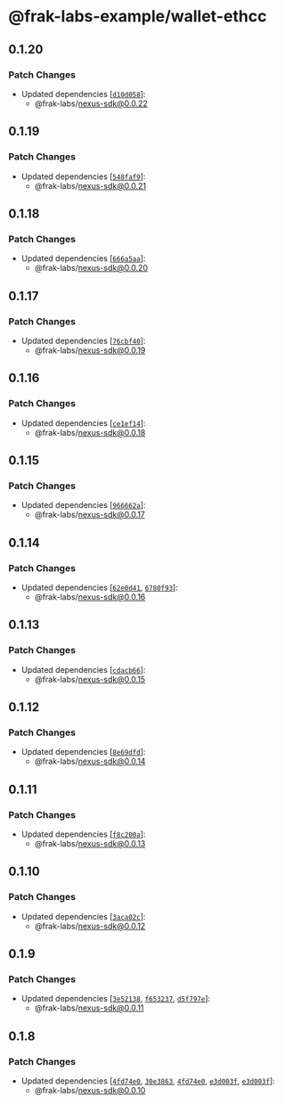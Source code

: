 # @frak-labs-example/wallet-ethcc

## 0.1.20

### Patch Changes

- Updated dependencies [[`d10d058`](https://github.com/frak-id/wallet/commit/d10d05891bb2bf4f38a3a05edac023251e4133aa)]:
  - @frak-labs/nexus-sdk@0.0.22

## 0.1.19

### Patch Changes

- Updated dependencies [[`548faf9`](https://github.com/frak-id/wallet/commit/548faf907fbe376160c57a882174fb2794bf15cb)]:
  - @frak-labs/nexus-sdk@0.0.21

## 0.1.18

### Patch Changes

- Updated dependencies [[`666a5aa`](https://github.com/frak-id/wallet/commit/666a5aa89cb2d2281a2e88f66cca53a68dcef5d1)]:
  - @frak-labs/nexus-sdk@0.0.20

## 0.1.17

### Patch Changes

- Updated dependencies [[`76cbf40`](https://github.com/frak-id/wallet/commit/76cbf40a2be2b493be0532f2de9c19d8c198b1d0)]:
  - @frak-labs/nexus-sdk@0.0.19

## 0.1.16

### Patch Changes

- Updated dependencies [[`ce1ef14`](https://github.com/frak-id/wallet/commit/ce1ef14a920b186e2572c54d685937b47761c221)]:
  - @frak-labs/nexus-sdk@0.0.18

## 0.1.15

### Patch Changes

- Updated dependencies [[`966662a`](https://github.com/frak-id/wallet/commit/966662a21f778c2560bf73ddd62f614dbc3376bb)]:
  - @frak-labs/nexus-sdk@0.0.17

## 0.1.14

### Patch Changes

- Updated dependencies [[`62e0d41`](https://github.com/frak-id/wallet/commit/62e0d41cffd532cf037fa39a885f8e31f92270cb), [`6780f93`](https://github.com/frak-id/wallet/commit/6780f939a3827ebf05beab74ae1cde2f4bfad16b)]:
  - @frak-labs/nexus-sdk@0.0.16

## 0.1.13

### Patch Changes

- Updated dependencies [[`cdacb66`](https://github.com/frak-id/wallet/commit/cdacb6685516e9a1a6e7a3c4d87abd3f888853ef)]:
  - @frak-labs/nexus-sdk@0.0.15

## 0.1.12

### Patch Changes

- Updated dependencies [[`8e69dfd`](https://github.com/frak-id/wallet/commit/8e69dfd51015bfbbe9f02d2ae5431da1459e7a1f)]:
  - @frak-labs/nexus-sdk@0.0.14

## 0.1.11

### Patch Changes

- Updated dependencies [[`f8c200a`](https://github.com/frak-id/wallet/commit/f8c200acb1304b9390509ad440a47ba336b578d9)]:
  - @frak-labs/nexus-sdk@0.0.13

## 0.1.10

### Patch Changes

- Updated dependencies [[`3aca02c`](https://github.com/frak-id/wallet/commit/3aca02c223236c3d176edff6130d8ebb874262d5)]:
  - @frak-labs/nexus-sdk@0.0.12

## 0.1.9

### Patch Changes

- Updated dependencies [[`3e52138`](https://github.com/frak-id/wallet/commit/3e521385bb1c0e452da21eb746781730c9269250), [`f653237`](https://github.com/frak-id/wallet/commit/f653237a1b2b4d4cba926ebc01dba1d9c5d9b717), [`d5f797e`](https://github.com/frak-id/wallet/commit/d5f797e6c981fef852df523d7ea6a6baebb59af7)]:
  - @frak-labs/nexus-sdk@0.0.11

## 0.1.8

### Patch Changes

- Updated dependencies [[`4fd74e0`](https://github.com/frak-id/wallet/commit/4fd74e03d93584109e9a308900fc4a30f517724c), [`30e3863`](https://github.com/frak-id/wallet/commit/30e3863dfdbfa80d319d988226b64d73c668a7bf), [`4fd74e0`](https://github.com/frak-id/wallet/commit/4fd74e03d93584109e9a308900fc4a30f517724c), [`e3d003f`](https://github.com/frak-id/wallet/commit/e3d003f046b5215c83711af7758da76002216617), [`e3d003f`](https://github.com/frak-id/wallet/commit/e3d003f046b5215c83711af7758da76002216617)]:
  - @frak-labs/nexus-sdk@0.0.10
